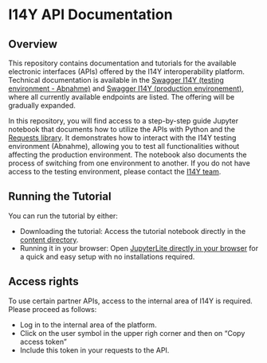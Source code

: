 # I14Y API Documentation
## Overview
This repository contains documentation and tutorials for the available electronic interfaces (APIs) offered by the I14Y interoperability platform. Technical documentation is available in the [Swagger I14Y (testing environment - Abnahme)](https://iop-partner-a.app.cfap02.atlantica.admin.ch/api/index.html) and [Swagger I14Y (production environement)](https://iop-partner.app.cfap02.atlantica.admin.ch/api/index.html), where all currently available endpoints are listed. The offering will be gradually expanded.

In this repository, you will find access to a step-by-step guide Jupyter notebook that documents how to utilize the APIs with Python and the [Requests library](https://requests.readthedocs.io/en/latest/user/quickstart/). It demonstrates how to interact with the I14Y testing environment (Abnahme), allowing you to test all functionalities without affecting the production environment. The notebook also documents the process of switching from one environment to another. If you do not have access to the testing environment, please contact the [I14Y team](mailto:i14y@bfs.admin.ch).

## Running the Tutorial
You can run the tutorial by either:

- Downloading the tutorial: Access the tutorial notebook directly in the [content directory](https://github.com/I14Y-ch/tutorials/tree/main/content).
- Running it in your browser: Open [JupyterLite directly in your browser](https://i14y-ch.github.io/tutorials/lab/index.html) for a quick and easy setup with no installations required.

## Access rights 
To use certain partner APIs, access to the internal area of I14Y is required. Please proceed as follows: 

- Log in to the internal area of the platform.
- Click on the user symbol in the upper righ corner and then on “Copy access token”
- Include this token in your requests to the API. 
